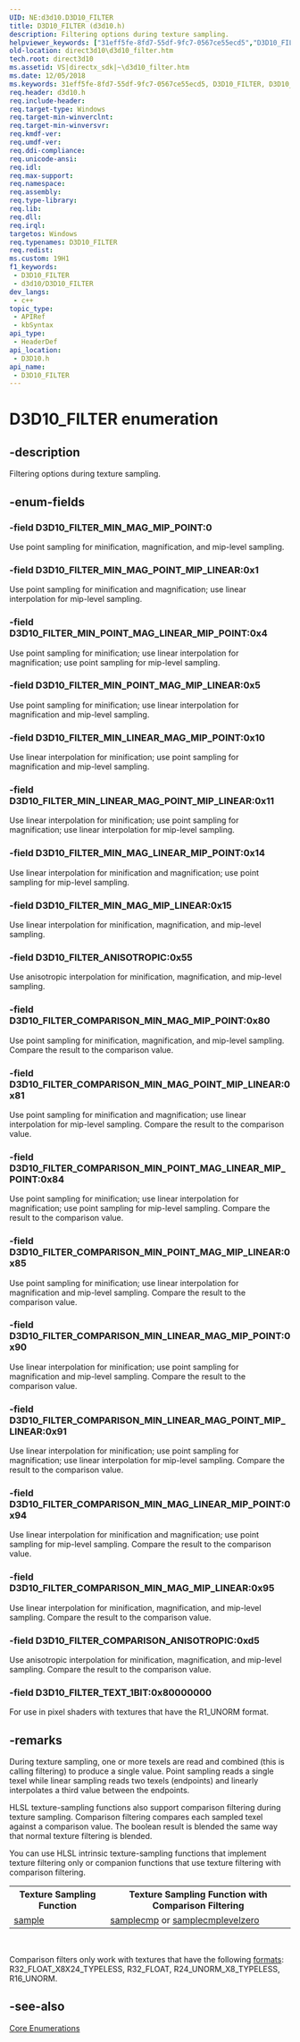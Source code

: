 ```yaml
---
UID: NE:d3d10.D3D10_FILTER
title: D3D10_FILTER (d3d10.h)
description: Filtering options during texture sampling.
helpviewer_keywords: ["31eff5fe-8fd7-55df-9fc7-0567ce55ecd5","D3D10_FILTER","D3D10_FILTER enumeration [Direct3D 10]","D3D10_FILTER_ANISOTROPIC","D3D10_FILTER_COMPARISON_ANISOTROPIC","D3D10_FILTER_COMPARISON_MIN_LINEAR_MAG_MIP_POINT","D3D10_FILTER_COMPARISON_MIN_LINEAR_MAG_POINT_MIP_LINEAR","D3D10_FILTER_COMPARISON_MIN_MAG_LINEAR_MIP_POINT","D3D10_FILTER_COMPARISON_MIN_MAG_MIP_LINEAR","D3D10_FILTER_COMPARISON_MIN_MAG_MIP_POINT","D3D10_FILTER_COMPARISON_MIN_MAG_POINT_MIP_LINEAR","D3D10_FILTER_COMPARISON_MIN_POINT_MAG_LINEAR_MIP_POINT","D3D10_FILTER_COMPARISON_MIN_POINT_MAG_MIP_LINEAR","D3D10_FILTER_MIN_LINEAR_MAG_MIP_POINT","D3D10_FILTER_MIN_LINEAR_MAG_POINT_MIP_LINEAR","D3D10_FILTER_MIN_MAG_LINEAR_MIP_POINT","D3D10_FILTER_MIN_MAG_MIP_LINEAR","D3D10_FILTER_MIN_MAG_MIP_POINT","D3D10_FILTER_MIN_MAG_POINT_MIP_LINEAR","D3D10_FILTER_MIN_POINT_MAG_LINEAR_MIP_POINT","D3D10_FILTER_MIN_POINT_MAG_MIP_LINEAR","D3D10_FILTER_TEXT_1BIT","d3d10/D3D10_FILTER","d3d10/D3D10_FILTER_ANISOTROPIC","d3d10/D3D10_FILTER_COMPARISON_ANISOTROPIC","d3d10/D3D10_FILTER_COMPARISON_MIN_LINEAR_MAG_MIP_POINT","d3d10/D3D10_FILTER_COMPARISON_MIN_LINEAR_MAG_POINT_MIP_LINEAR","d3d10/D3D10_FILTER_COMPARISON_MIN_MAG_LINEAR_MIP_POINT","d3d10/D3D10_FILTER_COMPARISON_MIN_MAG_MIP_LINEAR","d3d10/D3D10_FILTER_COMPARISON_MIN_MAG_MIP_POINT","d3d10/D3D10_FILTER_COMPARISON_MIN_MAG_POINT_MIP_LINEAR","d3d10/D3D10_FILTER_COMPARISON_MIN_POINT_MAG_LINEAR_MIP_POINT","d3d10/D3D10_FILTER_COMPARISON_MIN_POINT_MAG_MIP_LINEAR","d3d10/D3D10_FILTER_MIN_LINEAR_MAG_MIP_POINT","d3d10/D3D10_FILTER_MIN_LINEAR_MAG_POINT_MIP_LINEAR","d3d10/D3D10_FILTER_MIN_MAG_LINEAR_MIP_POINT","d3d10/D3D10_FILTER_MIN_MAG_MIP_LINEAR","d3d10/D3D10_FILTER_MIN_MAG_MIP_POINT","d3d10/D3D10_FILTER_MIN_MAG_POINT_MIP_LINEAR","d3d10/D3D10_FILTER_MIN_POINT_MAG_LINEAR_MIP_POINT","d3d10/D3D10_FILTER_MIN_POINT_MAG_MIP_LINEAR","d3d10/D3D10_FILTER_TEXT_1BIT","direct3d10.d3d10_filter"]
old-location: direct3d10\d3d10_filter.htm
tech.root: direct3d10
ms.assetid: VS|directx_sdk|~\d3d10_filter.htm
ms.date: 12/05/2018
ms.keywords: 31eff5fe-8fd7-55df-9fc7-0567ce55ecd5, D3D10_FILTER, D3D10_FILTER enumeration [Direct3D 10], D3D10_FILTER_ANISOTROPIC, D3D10_FILTER_COMPARISON_ANISOTROPIC, D3D10_FILTER_COMPARISON_MIN_LINEAR_MAG_MIP_POINT, D3D10_FILTER_COMPARISON_MIN_LINEAR_MAG_POINT_MIP_LINEAR, D3D10_FILTER_COMPARISON_MIN_MAG_LINEAR_MIP_POINT, D3D10_FILTER_COMPARISON_MIN_MAG_MIP_LINEAR, D3D10_FILTER_COMPARISON_MIN_MAG_MIP_POINT, D3D10_FILTER_COMPARISON_MIN_MAG_POINT_MIP_LINEAR, D3D10_FILTER_COMPARISON_MIN_POINT_MAG_LINEAR_MIP_POINT, D3D10_FILTER_COMPARISON_MIN_POINT_MAG_MIP_LINEAR, D3D10_FILTER_MIN_LINEAR_MAG_MIP_POINT, D3D10_FILTER_MIN_LINEAR_MAG_POINT_MIP_LINEAR, D3D10_FILTER_MIN_MAG_LINEAR_MIP_POINT, D3D10_FILTER_MIN_MAG_MIP_LINEAR, D3D10_FILTER_MIN_MAG_MIP_POINT, D3D10_FILTER_MIN_MAG_POINT_MIP_LINEAR, D3D10_FILTER_MIN_POINT_MAG_LINEAR_MIP_POINT, D3D10_FILTER_MIN_POINT_MAG_MIP_LINEAR, D3D10_FILTER_TEXT_1BIT, d3d10/D3D10_FILTER, d3d10/D3D10_FILTER_ANISOTROPIC, d3d10/D3D10_FILTER_COMPARISON_ANISOTROPIC, d3d10/D3D10_FILTER_COMPARISON_MIN_LINEAR_MAG_MIP_POINT, d3d10/D3D10_FILTER_COMPARISON_MIN_LINEAR_MAG_POINT_MIP_LINEAR, d3d10/D3D10_FILTER_COMPARISON_MIN_MAG_LINEAR_MIP_POINT, d3d10/D3D10_FILTER_COMPARISON_MIN_MAG_MIP_LINEAR, d3d10/D3D10_FILTER_COMPARISON_MIN_MAG_MIP_POINT, d3d10/D3D10_FILTER_COMPARISON_MIN_MAG_POINT_MIP_LINEAR, d3d10/D3D10_FILTER_COMPARISON_MIN_POINT_MAG_LINEAR_MIP_POINT, d3d10/D3D10_FILTER_COMPARISON_MIN_POINT_MAG_MIP_LINEAR, d3d10/D3D10_FILTER_MIN_LINEAR_MAG_MIP_POINT, d3d10/D3D10_FILTER_MIN_LINEAR_MAG_POINT_MIP_LINEAR, d3d10/D3D10_FILTER_MIN_MAG_LINEAR_MIP_POINT, d3d10/D3D10_FILTER_MIN_MAG_MIP_LINEAR, d3d10/D3D10_FILTER_MIN_MAG_MIP_POINT, d3d10/D3D10_FILTER_MIN_MAG_POINT_MIP_LINEAR, d3d10/D3D10_FILTER_MIN_POINT_MAG_LINEAR_MIP_POINT, d3d10/D3D10_FILTER_MIN_POINT_MAG_MIP_LINEAR, d3d10/D3D10_FILTER_TEXT_1BIT, direct3d10.d3d10_filter
req.header: d3d10.h
req.include-header: 
req.target-type: Windows
req.target-min-winverclnt: 
req.target-min-winversvr: 
req.kmdf-ver: 
req.umdf-ver: 
req.ddi-compliance: 
req.unicode-ansi: 
req.idl: 
req.max-support: 
req.namespace: 
req.assembly: 
req.type-library: 
req.lib: 
req.dll: 
req.irql: 
targetos: Windows
req.typenames: D3D10_FILTER
req.redist: 
ms.custom: 19H1
f1_keywords:
 - D3D10_FILTER
 - d3d10/D3D10_FILTER
dev_langs:
 - c++
topic_type:
 - APIRef
 - kbSyntax
api_type:
 - HeaderDef
api_location:
 - D3D10.h
api_name:
 - D3D10_FILTER
---
```


# D3D10_FILTER enumeration


## -description

Filtering options during texture sampling.

## -enum-fields

### -field D3D10_FILTER_MIN_MAG_MIP_POINT:0

Use point sampling for minification, magnification, and mip-level sampling.

### -field D3D10_FILTER_MIN_MAG_POINT_MIP_LINEAR:0x1

Use point sampling for minification and magnification; use linear interpolation for mip-level sampling.

### -field D3D10_FILTER_MIN_POINT_MAG_LINEAR_MIP_POINT:0x4

Use point sampling for minification; use linear interpolation for magnification; use point sampling for mip-level sampling.

### -field D3D10_FILTER_MIN_POINT_MAG_MIP_LINEAR:0x5

Use point sampling for minification; use linear interpolation for magnification and mip-level sampling.

### -field D3D10_FILTER_MIN_LINEAR_MAG_MIP_POINT:0x10

Use linear interpolation for minification; use point sampling for magnification and mip-level sampling.

### -field D3D10_FILTER_MIN_LINEAR_MAG_POINT_MIP_LINEAR:0x11

Use linear interpolation for minification; use point sampling for magnification; use linear interpolation for mip-level sampling.

### -field D3D10_FILTER_MIN_MAG_LINEAR_MIP_POINT:0x14

Use linear interpolation for minification and magnification; use point sampling for mip-level sampling.

### -field D3D10_FILTER_MIN_MAG_MIP_LINEAR:0x15

Use linear interpolation for minification, magnification, and mip-level sampling.

### -field D3D10_FILTER_ANISOTROPIC:0x55

Use anisotropic interpolation for minification, magnification, and mip-level sampling.

### -field D3D10_FILTER_COMPARISON_MIN_MAG_MIP_POINT:0x80

Use point sampling for minification, magnification, and mip-level sampling. Compare the result to the comparison value.

### -field D3D10_FILTER_COMPARISON_MIN_MAG_POINT_MIP_LINEAR:0x81

Use point sampling for minification and magnification; use linear interpolation for mip-level sampling. Compare the result to the comparison value.

### -field D3D10_FILTER_COMPARISON_MIN_POINT_MAG_LINEAR_MIP_POINT:0x84

Use point sampling for minification; use linear interpolation for magnification; use point sampling for mip-level sampling. Compare the result to the comparison value.

### -field D3D10_FILTER_COMPARISON_MIN_POINT_MAG_MIP_LINEAR:0x85

Use point sampling for minification; use linear interpolation for magnification and mip-level sampling. Compare the result to the comparison value.

### -field D3D10_FILTER_COMPARISON_MIN_LINEAR_MAG_MIP_POINT:0x90

Use linear interpolation for minification; use point sampling for magnification and mip-level sampling. Compare the result to the comparison value.

### -field D3D10_FILTER_COMPARISON_MIN_LINEAR_MAG_POINT_MIP_LINEAR:0x91

Use linear interpolation for minification; use point sampling for magnification; use linear interpolation for mip-level sampling. Compare the result to the comparison value.

### -field D3D10_FILTER_COMPARISON_MIN_MAG_LINEAR_MIP_POINT:0x94

Use linear interpolation for minification and magnification; use point sampling for mip-level sampling. Compare the result to the comparison value.

### -field D3D10_FILTER_COMPARISON_MIN_MAG_MIP_LINEAR:0x95

Use linear interpolation for minification, magnification, and mip-level sampling. Compare the result to the comparison value.

### -field D3D10_FILTER_COMPARISON_ANISOTROPIC:0xd5

Use anisotropic interpolation for minification, magnification, and mip-level sampling. Compare the result to the comparison value.

### -field D3D10_FILTER_TEXT_1BIT:0x80000000

For use in pixel shaders with textures that have the R1_UNORM format.

## -remarks

During texture sampling, one or more texels are read and combined (this is calling filtering) to produce a single value. Point sampling reads a single texel while linear sampling reads two texels (endpoints) and linearly interpolates a third value between the endpoints.

HLSL texture-sampling functions also support comparison filtering during texture sampling. Comparison filtering compares each sampled texel against a comparison value. The boolean result is blended the same way that normal texture filtering is blended.

You can use HLSL intrinsic texture-sampling functions that implement texture filtering only or companion functions that use texture filtering with comparison filtering.

<table>
<tr>
<th>Texture Sampling Function</th>
<th>Texture Sampling Function with Comparison Filtering</th>
</tr>
<tr>
<td>
<a href="/windows/desktop/direct3dhlsl/dx-graphics-hlsl-to-sample">sample</a>
</td>
<td>
<a href="/windows/desktop/direct3dhlsl/dx-graphics-hlsl-to-samplecmp">samplecmp</a> or <a href="/windows/desktop/direct3dhlsl/dx-graphics-hlsl-to-samplecmplevelzero">samplecmplevelzero</a>
</td>
</tr>
</table>
 

Comparison filters only work with textures that have the following <a href="/windows/desktop/api/dxgiformat/ne-dxgiformat-dxgi_format">formats</a>: R32_FLOAT_X8X24_TYPELESS, R32_FLOAT, R24_UNORM_X8_TYPELESS, R16_UNORM.

## -see-also

<a href="/windows/desktop/direct3d10/d3d10-graphics-reference-d3d10-core-enums">Core Enumerations</a>
